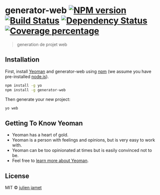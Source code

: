 # generator-web [![NPM version][npm-image]][npm-url] [![Build Status][travis-image]][travis-url] [![Dependency Status][daviddm-image]][daviddm-url] [![Coverage percentage][coveralls-image]][coveralls-url]
> generation de projet web

## Installation

First, install [Yeoman](http://yeoman.io) and generator-web using [npm](https://www.npmjs.com/) (we assume you have pre-installed [node.js](https://nodejs.org/)).

```bash
npm install -g yo
npm install -g generator-web
```

Then generate your new project:

```bash
yo web
```

## Getting To Know Yeoman

 * Yeoman has a heart of gold.
 * Yeoman is a person with feelings and opinions, but is very easy to work with.
 * Yeoman can be too opinionated at times but is easily convinced not to be.
 * Feel free to [learn more about Yeoman](http://yeoman.io/).

## License

MIT © [julien jamet]()


[npm-image]: https://badge.fury.io/js/generator-web.svg
[npm-url]: https://npmjs.org/package/generator-web
[travis-image]: https://travis-ci.org/jamet-julien/generator-web.svg?branch=master
[travis-url]: https://travis-ci.org/jamet-julien/generator-web
[daviddm-image]: https://david-dm.org/jamet-julien/generator-web.svg?theme=shields.io
[daviddm-url]: https://david-dm.org/jamet-julien/generator-web
[coveralls-image]: https://coveralls.io/repos/jamet-julien/generator-web/badge.svg
[coveralls-url]: https://coveralls.io/r/jamet-julien/generator-web
